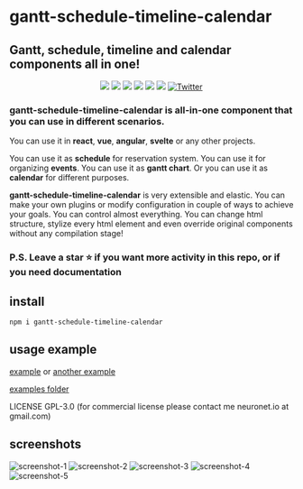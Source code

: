 # gantt-schedule-timeline-calendar

## Gantt, schedule, timeline and calendar components all in one!

<div style="display:block;text-align:center">
<img src="https://api.codacy.com/project/badge/Grade/732e0ef156344594b48584af97ba1e4a">
<img src="https://snyk.io/test/github/neuronetio/gantt-schedule-timeline-calendar/badge.svg">
<img src="https://img.badgesize.io/neuronetio/gantt-schedule-timeline-calendar/master/dist/index.umd.js.png?compression=gzip&label=gzipped">
<img src="https://img.shields.io/npm/dm/gantt-schedule-timeline-calendar.svg">
<img src="https://img.shields.io/npm/l/gantt-schedule-timeline-calendar.svg">
<img src="https://badge.fury.io/js/gantt-schedule-timeline-calendar.svg">
<a href="https://twitter.com/intent/tweet?text=Wow:&url=https%3A%2F%2Fgithub.com%2Fneuronetio%2Fgantt-schedule-timeline-calendar"><img alt="Twitter" src="https://img.shields.io/twitter/url/https/github.com/neuronetio/gantt-schedule-timeline-calendar?style=social"></a>
</div>


### gantt-schedule-timeline-calendar is all-in-one component that you can use in different scenarios.

You can use it in **react**, **vue**, **angular**, **svelte** or any other projects.

You can use it as **schedule** for reservation system. You can use it for organizing **events**. You can use it as **gantt chart**. Or you can use it as **calendar** for different purposes.

**gantt-schedule-timeline-calendar** is very extensible and elastic. You can make your own plugins or modify configuration in couple of ways to achieve your goals.
You can control almost everything. You can change html structure, stylize every html element and even override original components without any compilation stage!

### P.S. Leave a star :star: if you want more activity in this repo, or if you need documentation

## install

`npm i gantt-schedule-timeline-calendar`

## usage example

[example](https://neuronet.io/gantt-schedule-timeline-calendar/scheduler.html) or [another example](https://neuronet.io/gantt-schedule-timeline-calendar/main.html)

[examples folder](https://github.com/neuronetio/gantt-schedule-timeline-calendar/tree/master/dist/examples)

LICENSE GPL-3.0 (for commercial license please contact me neuronet.io at gmail.com)

## screenshots

<img src="https://neuronet.io/screenshots/gstc-1.jpeg" alt="screenshot-1">
<img src="https://neuronet.io/screenshots/gstc-2.jpeg" alt="screenshot-2">
<img src="https://neuronet.io/screenshots/gstc-3.jpeg" alt="screenshot-3">
<img src="https://neuronet.io/screenshots/gstc-4.jpeg" alt="screenshot-4">
<img src="https://neuronet.io/screenshots/gstc-5.jpeg" alt="screenshot-5">
